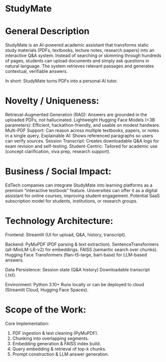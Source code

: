 # StudyMate
# General Description

StudyMate is an AI-powered academic assistant that transforms static study materials (PDFs, textbooks, lecture notes, research papers) into an interactive Q&A system.
Instead of searching or skimming through hundreds of pages, students can upload documents and simply ask questions in natural language. The system retrieves relevant passages and generates contextual, verifiable answers.

In short: StudyMate turns PDFs into a personal AI tutor.
# Novelty / Uniqueness:

Retrieval-Augmented Generation (RAG): Answers are grounded in the uploaded PDFs, not hallucinated.
Lightweight Hugging Face Models (<3B parameters): Efficient, hackathon-friendly, and usable on modest hardware.
Multi-PDF Support: Can reason across multiple textbooks, papers, or notes in a single query.
Explainable AI: Shows referenced paragraphs so users can verify sources.
Session Transcript: Creates downloadable Q&A logs for exam revision and self-testing.
Student-Centric: Tailored for academic use (concept clarification, viva prep, research support).

# Business / Social Impact:

EdTech companies can integrate StudyMate into learning platforms as a premium “interactive textbook” feature.
Universities can offer it as a digital assistant for online courses, improving student engagement.
Potential SaaS subscription model for students, institutions, or research groups.

# Technology Architecture:

Frontend:
Streamlit (UI for upload, Q&A, history, transcript).

Backend:
PyMuPDF (PDF parsing & text extraction).
SentenceTransformers (all-MiniLM-L6-v2) for embeddings.
FAISS (semantic search over chunks).
Hugging Face Transformers (flan-t5-large, bart-base) for LLM-based answers.

Data Persistence:
Session state (Q&A history)
Downloadable transcript (.txt).

Environment:
Python 3.10+
Runs locally or can be deployed to cloud (Streamlit Cloud, Hugging Face Spaces).

# Scope of the Work:

Core Implementation:
1. PDF ingestion & text cleaning (PyMuPDF).
2. Chunking into overlapping segments.
3. Embedding generation & FAISS index build.
4. Query embedding & retrieval of top-k chunks.
5. Prompt construction & LLM answer generation.
